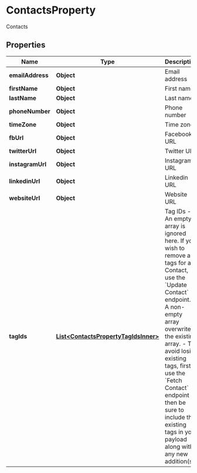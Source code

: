 

# ContactsProperty

Contacts

## Properties

| Name | Type | Description | Notes |
|------------ | ------------- | ------------- | -------------|
|**emailAddress** | **Object** | Email address |  |
|**firstName** | **Object** | First name |  [optional] |
|**lastName** | **Object** | Last name |  [optional] |
|**phoneNumber** | **Object** | Phone number |  [optional] |
|**timeZone** | **Object** | Time zone |  [optional] |
|**fbUrl** | **Object** | Facebook URL |  [optional] |
|**twitterUrl** | **Object** | Twitter URL |  [optional] |
|**instagramUrl** | **Object** | Instagram URL |  [optional] |
|**linkedinUrl** | **Object** | Linkedin URL |  [optional] |
|**websiteUrl** | **Object** | Website URL |  [optional] |
|**tagIds** | [**List&lt;ContactsPropertyTagIdsInner&gt;**](ContactsPropertyTagIdsInner.md) | Tag IDs  - An empty array is ignored here. If you wish to remove all tags for a Contact, use the &#x60;Update Contact&#x60; endpoint.  - A non-empty array overwrites the existing array.  - To avoid losing existing tags, first use the &#x60;Fetch Contact&#x60; endpoint then be sure to include the existing tags in your payload along with any new addition(s) |  [optional] |



